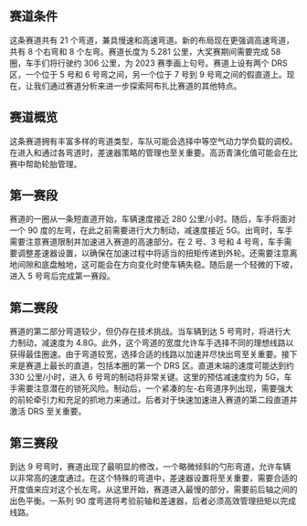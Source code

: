 ## 赛道条件

这条赛道共有 21 个弯道，兼具慢速和高速弯道。新的布局现在更强调高速弯道，共有 8 个右弯和 8 个左弯。赛道长度为 5.281 公里，大奖赛期间需要完成 58 圈，车手们将行驶约 306 公里，为 2023 赛季画上句号。赛道上设有两个 DRS 区，一个位于 5 号和 6 号弯之间，另一个位于 7 号到 9 号弯之间的假直道上。现在，让我们通过赛道分析来进一步探索阿布扎比赛道的其他特点。

## 赛道概览

这条赛道拥有丰富多样的弯道类型，车队可能会选择中等空气动力学负载的调校。在进入和通过各弯道时，差速器策略的管理也至关重要。高沥青演化值可能会在比赛中帮助轮胎管理。

## 第一赛段

赛道的一圈从一条短直道开始，车辆速度接近 280 公里/小时。随后，车手将面对一个 90 度的左弯，在此之前需要进行大力制动，减速度接近 5G。出弯时，车手需要注意赛道限制并加速进入赛道的高速部分。在 2 号、3 号和 4 号弯，车手需要调整差速器设置，以确保在加速过程中将适当的扭矩传递到外轮。还需要注意离地间隙和底盘触地，这可能会在方向变化时使车辆失稳。随后是一个轻微的下坡，进入 5 号弯后完成第一赛段。

## 第二赛段

赛道的第二部分弯道较少，但仍存在技术挑战。当车辆到达 5 号弯时，将进行大力制动，减速度为 4.8G。此外，这个弯道的宽度允许车手选择不同的理想线路以获得最佳圈速。由于弯道较宽，选择合适的线路以加速并尽快出弯至关重要。接下来是赛道上最长的直道，包括本圈的第一个 DRS 区。直道末端的速度可能达到约 330 公里/小时，进入 6 号弯的制动将非常关键。这里的预估减速度约为 5G，车手需要注意潜在的锁死风险。制动后，一个紧凑的左-右弯道序列出现，需要强大的前轮牵引力和充足的抓地力来通过。后者对于快速加速进入赛道的第二段直道并激活 DRS 至关重要。

## 第三赛段

到达 9 号弯时，赛道出现了最明显的修改，一个略微倾斜的勺形弯道，允许车辆以非常高的速度通过。在这个特殊的弯道中，差速器设置将至关重要，需要合适的开度值来应对这个长左弯。从这里开始，赛道进入最慢的部分，需要前后轴之间的出色平衡。一系列 90 度弯道将考验前轴和差速器，后者必须高效管理扭矩以完成线路。

